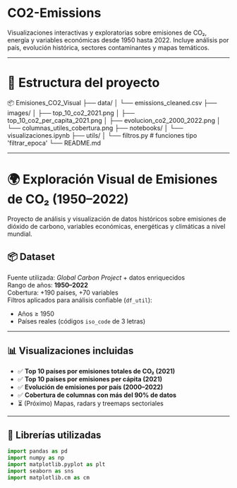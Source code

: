 # CO2-Emissions
Visualizaciones interactivas y exploratorias sobre emisiones de CO₂, energía y variables económicas desde 1950 hasta 2022.   Incluye análisis por país, evolución histórica, sectores contaminantes y mapas temáticos.

---

# 📁 Estructura del proyecto

📦 Emisiones_CO2_Visual
├── data/
│   └── emissions_cleaned.csv
├── images/
│   ├── top_10_co2_2021.png
│   ├── top_10_co2_per_capita_2021.png
│   ├── evolucion_co2_2000_2022.png
│   └── columnas_utiles_cobertura.png
├── notebooks/
│   └── visualizaciones.ipynb
├── utils/
│   └── filtros.py  # funciones tipo 'filtrar_epoca'
└── README.md

---

# 🌍 Exploración Visual de Emisiones de CO₂ (1950–2022)

Proyecto de análisis y visualización de datos históricos sobre emisiones de dióxido de carbono, variables económicas, energéticas y climáticas a nivel mundial.

## 📦 Dataset

Fuente utilizada: *Global Carbon Project* + datos enriquecidos  
Rango de años: **1950–2022**  
Cobertura: +190 países, +70 variables  
Filtros aplicados para análisis confiable (`df_util`):
- Años ≥ 1950
- Países reales (códigos `iso_code` de 3 letras)

---

## 📊 Visualizaciones incluidas

- ✅ **Top 10 países por emisiones totales de CO₂ (2021)**
- ✅ **Top 10 países por emisiones per cápita (2021)**
- ✅ **Evolución de emisiones por país (2000–2022)**
- ✅ **Cobertura de columnas con más del 90% de datos**
- ⏳ (Próximo) Mapas, radars y treemaps sectoriales

---

## 🔧 Librerías utilizadas

```python
import pandas as pd
import numpy as np
import matplotlib.pyplot as plt
import seaborn as sns
import matplotlib.cm as cm

